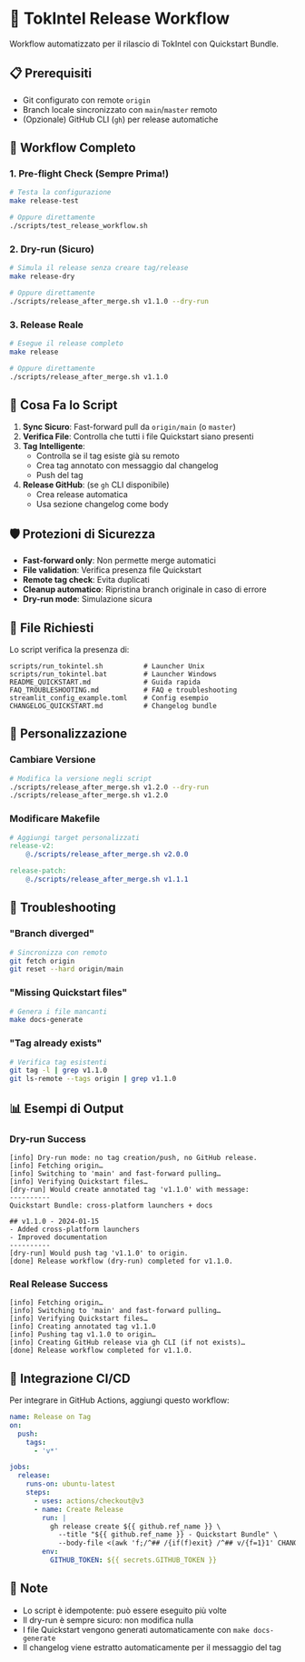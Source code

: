 # 🚀 TokIntel Release Workflow

Workflow automatizzato per il rilascio di TokIntel con Quickstart Bundle.

## 📋 Prerequisiti

- Git configurato con remote `origin`
- Branch locale sincronizzato con `main`/`master` remoto
- (Opzionale) GitHub CLI (`gh`) per release automatiche

## 🎯 Workflow Completo

### 1. Pre-flight Check (Sempre Prima!)

```bash
# Testa la configurazione
make release-test

# Oppure direttamente
./scripts/test_release_workflow.sh
```

### 2. Dry-run (Sicuro)

```bash
# Simula il release senza creare tag/release
make release-dry

# Oppure direttamente
./scripts/release_after_merge.sh v1.1.0 --dry-run
```

### 3. Release Reale

```bash
# Esegue il release completo
make release

# Oppure direttamente
./scripts/release_after_merge.sh v1.1.0
```

## 🔧 Cosa Fa lo Script

1. **Sync Sicuro**: Fast-forward pull da `origin/main` (o `master`)
2. **Verifica File**: Controlla che tutti i file Quickstart siano presenti
3. **Tag Intelligente**: 
   - Controlla se il tag esiste già su remoto
   - Crea tag annotato con messaggio dal changelog
   - Push del tag
4. **Release GitHub**: (se `gh` CLI disponibile)
   - Crea release automatica
   - Usa sezione changelog come body

## 🛡️ Protezioni di Sicurezza

- **Fast-forward only**: Non permette merge automatici
- **File validation**: Verifica presenza file Quickstart
- **Remote tag check**: Evita duplicati
- **Cleanup automatico**: Ripristina branch originale in caso di errore
- **Dry-run mode**: Simulazione sicura

## 📁 File Richiesti

Lo script verifica la presenza di:

```
scripts/run_tokintel.sh          # Launcher Unix
scripts/run_tokintel.bat         # Launcher Windows  
README_QUICKSTART.md             # Guida rapida
FAQ_TROUBLESHOOTING.md           # FAQ e troubleshooting
streamlit_config_example.toml    # Config esempio
CHANGELOG_QUICKSTART.md          # Changelog bundle
```

## 🎨 Personalizzazione

### Cambiare Versione

```bash
# Modifica la versione negli script
./scripts/release_after_merge.sh v1.2.0 --dry-run
./scripts/release_after_merge.sh v1.2.0
```

### Modificare Makefile

```makefile
# Aggiungi target personalizzati
release-v2:
	@./scripts/release_after_merge.sh v2.0.0

release-patch:
	@./scripts/release_after_merge.sh v1.1.1
```

## 🚨 Troubleshooting

### "Branch diverged"
```bash
# Sincronizza con remoto
git fetch origin
git reset --hard origin/main
```

### "Missing Quickstart files"
```bash
# Genera i file mancanti
make docs-generate
```

### "Tag already exists"
```bash
# Verifica tag esistenti
git tag -l | grep v1.1.0
git ls-remote --tags origin | grep v1.1.0
```

## 📊 Esempi di Output

### Dry-run Success
```
[info] Dry-run mode: no tag creation/push, no GitHub release.
[info] Fetching origin…
[info] Switching to 'main' and fast-forward pulling…
[info] Verifying Quickstart files…
[dry-run] Would create annotated tag 'v1.1.0' with message:
----------
Quickstart Bundle: cross-platform launchers + docs

## v1.1.0 - 2024-01-15
- Added cross-platform launchers
- Improved documentation
----------
[dry-run] Would push tag 'v1.1.0' to origin.
[done] Release workflow (dry-run) completed for v1.1.0.
```

### Real Release Success
```
[info] Fetching origin…
[info] Switching to 'main' and fast-forward pulling…
[info] Verifying Quickstart files…
[info] Creating annotated tag v1.1.0
[info] Pushing tag v1.1.0 to origin…
[info] Creating GitHub release via gh CLI (if not exists)…
[done] Release workflow completed for v1.1.0.
```

## 🔗 Integrazione CI/CD

Per integrare in GitHub Actions, aggiungi questo workflow:

```yaml
name: Release on Tag
on:
  push:
    tags:
      - 'v*'

jobs:
  release:
    runs-on: ubuntu-latest
    steps:
      - uses: actions/checkout@v3
      - name: Create Release
        run: |
          gh release create ${{ github.ref_name }} \
            --title "${{ github.ref_name }} - Quickstart Bundle" \
            --body-file <(awk 'f;/^## /{if(f)exit} /^## v/{f=1}1' CHANGELOG_QUICKSTART.md)
        env:
          GITHUB_TOKEN: ${{ secrets.GITHUB_TOKEN }}
```

## 📝 Note

- Lo script è idempotente: può essere eseguito più volte
- Il dry-run è sempre sicuro: non modifica nulla
- I file Quickstart vengono generati automaticamente con `make docs-generate`
- Il changelog viene estratto automaticamente per il messaggio del tag

